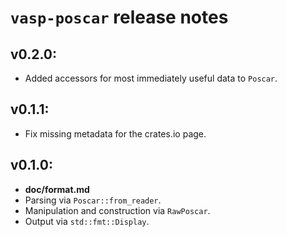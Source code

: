 # `vasp-poscar` release notes

## **v0.2.0**:
* Added accessors for most immediately useful data to `Poscar`.

## **v0.1.1**:
* Fix missing metadata for the crates.io page.

## **v0.1.0**:
* **doc/format.md**
* Parsing via `Poscar::from_reader`.
* Manipulation and construction via `RawPoscar`.
* Output via `std::fmt::Display`.
